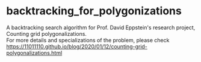 # backtracking_for_polygonizations
A backtracking search algorithm for Prof. David Eppstein's research project, Counting grid polygonalizations. 
<br>
For more details and specializations of the problem, please check https://11011110.github.io/blog/2020/01/12/counting-grid-polygonalizations.html
